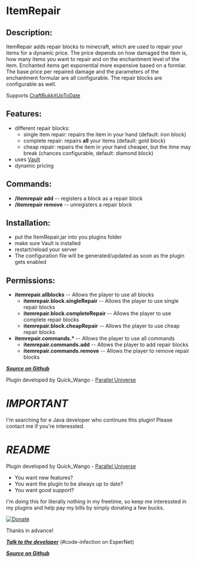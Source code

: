 ItemRepair
==========

Description:
------------
ItemRepair adds repair blocks to minecraft, which are used to repair your items for a dynamic price.
The price depends on how damaged the item is, how many items you want to repair and on the enchantment
level of the item. Enchanted items get exponential more expensive based on a formlar.
The base price per repaired damage and the parameters of the enchantment formular are all
configurable. The repair blocks are configurable as well.

Supports [CraftBukkitUpToDate](http://dev.bukkit.org/server-mods/craftbukkituptodate/)

Features:
---------
- different repair blocks:
    - single item repair: repairs the item in your hand (default: iron block)
    - complete repair: repairs **all** your items (default: gold block)
    - cheap repair: repairs the item in your hand cheaper, but the itme may break (chances configurable, default: diamond block)
- uses [Vault](http://dev.bukkit.org/server-mods/Vault/)
- dynamic pricing

Commands:
---------
- **/itemrepair add** -- registers a block as a repair block
- **/itemrepair remove** -- unregisters a repair block

Installation:
-------------
- put the ItemRepair.jar into you plugins folder
- make sure Vault is installed
- restart/reload your server
- The configuration file will be generated/updated as soon as the plugin gets enabled

Permissions:
------------
- **itemrepair.allblocks** -- Allows the player to use all blocks
    - **itemrepair.block.singleRepair** -- Allows the player to use single repair blocks
    - **itemrepair.block.completeRepair** -- Allows the player to use complete repair blocks
    - **itemrepair.block.cheapRepair** -- Allows the player to use cheap repair blocks
- **itemrepair.commands.\*** -- Allows the player to use all commands
    - **itemrepair.commands.add** -- Allows the player to add repair blocks
    - **itemrepair.commands.remove** -- Allows the player to remove repair blocks

***[Source on Github](https://github.com/quickwango/ItemRepair)***

Plugin developed by Quick_Wango - [Parallel Universe](http://parallel-universe.de)


***IMPORTANT***
===============

I'm searching for e Java developer who continues this plugin! Please contact me if you're interessted.

***README***
============

Plugin developed by Quick_Wango - [Parallel Universe](http://parallel-universe.de)

- You want new features?
- You want the plugin to be always up to date?
- You want good support?

I'm doing this for literally nothing in my freetime, so keep me interessted in my plugins and help pay my bills by simply donating a few bucks.

[![Donate](https://www.paypalobjects.com/en_US/i/btn/btn_donate_LG.gif "Donate")](https://www.paypal.com/cgi-bin/webscr?cmd=_s-xclick&hosted_button_id=2QU7NLJW3W58A)

Thanks in advance!

***[Talk to the developer](http://webchat.esper.net/?channels=code-infection&nick=)*** (#code-infection on EsperNet)

***[Source on Github](https://github.com/quickwango/ItemRepair)***